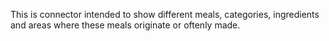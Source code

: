 This is connector intended to show different meals, categories, ingredients and areas where these meals originate or oftenly made.